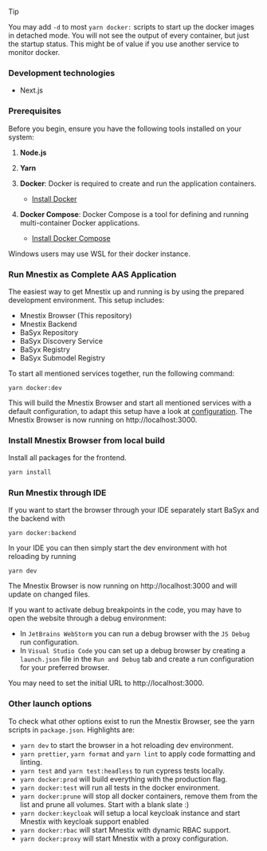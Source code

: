 > [!TIP]
> You may add `-d` to most `yarn docker:` scripts to start up the docker images in detached mode.
> You will not see the output of every container, but just the startup status.
> This might be of value if you use another service to monitor docker.

### Development technologies

- Next.js

### Prerequisites

Before you begin, ensure you have the following tools installed on your system:

1. **Node.js**

2. **Yarn**

3. **Docker**: Docker is required to create and run the application containers.

    - [Install Docker](https://docs.docker.com/get-docker/)

4. **Docker Compose**: Docker Compose is a tool for defining and running multi-container Docker applications.
    - [Install Docker Compose](https://docs.docker.com/compose/install/)

Windows users may use WSL for their docker instance.

### Run Mnestix as Complete AAS Application

The easiest way to get Mnestix up and running is by using the prepared development environment.
This setup includes:

- Mnestix Browser (This repository)
- Mnestix Backend
- BaSyx Repository
- BaSyx Discovery Service
- BaSyx Registry
- BaSyx Submodel Registry

To start all mentioned services together, run the following command:

```shell
yarn docker:dev
```

This will build the Mnestix Browser and start all mentioned services with a default configuration, to adapt this setup
have a look at [configuration](mnestix-configuration-settings).
The Mnestix Browser is now running on http://localhost:3000.

### Install Mnestix Browser from local build

Install all packages for the frontend.

```sh
yarn install
```

### Run Mnestix through IDE

If you want to start the browser through your IDE separately start BaSyx and the backend with

```shell
yarn docker:backend
```

In your IDE you can then simply start the dev environment with hot reloading by running

```shell
yarn dev
```

The Mnestix Browser is now running on http://localhost:3000 and will update on changed files.

If you want to activate debug breakpoints in the code, you may have to open the website through a debug environment:

- In `JetBrains WebStorm` you can run a debug browser with the `JS Debug` run configuration.
- In `Visual Studio Code` you can set up a debug browser by creating a `launch.json` file in the `Run and Debug` tab and
  create a run configuration for your preferred browser.

You may need to set the initial URL to http://localhost:3000.

### Other launch options

To check what other options exist to run the Mnestix Browser, see the yarn scripts in `package.json`. Highlights are:

- `yarn dev` to start the browser in a hot reloading dev environment.
- `yarn prettier`, `yarn format` and `yarn lint` to apply code formatting and linting.
- `yarn test` and `yarn test:headless` to run cypress tests locally.
- `yarn docker:prod` will build everything with the production flag.
- `yarn docker:test` will run all tests in the docker environment.
- `yarn docker:prune` will stop all docker containers, remove them from the list and prune all volumes. Start with a
  blank slate :)
- `yarn docker:keycloak` will setup a local keycloak instance and start Mnestix with keycloak support enabled
- `yarn docker:rbac` will start Mnestix with dynamic RBAC support.
- `yarn docker:proxy` will start Mnestix with a proxy configuration.
